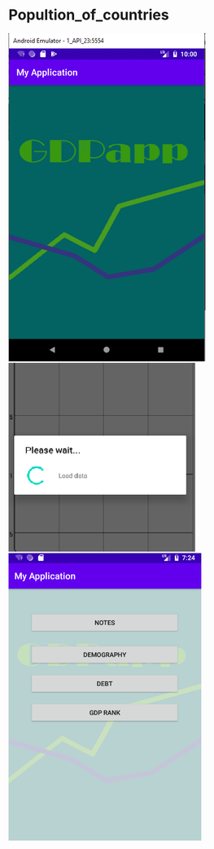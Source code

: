 # Popultion_of_countries

![alt text](https://github.com/staimi/Popultion_of_countries/blob/master/Unbenannt.png)
![alt-text](https://github.com/staimi/Popultion_of_countries/blob/master/load.png)
![alt text](https://github.com/staimi/Popultion_of_countries/blob/master/menu.png)
